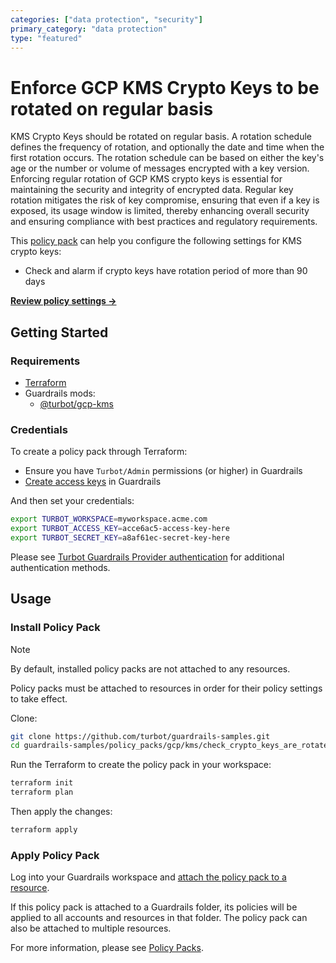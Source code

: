 ```yaml
---
categories: ["data protection", "security"]
primary_category: "data protection"
type: "featured"
---
```


# Enforce GCP KMS Crypto Keys to be rotated on regular basis

KMS Crypto Keys should be rotated on regular basis. A rotation schedule defines the frequency of rotation, and optionally the date and time when the first rotation occurs. The rotation schedule can be based on either the key's age or the number or volume of messages encrypted with a key version. Enforcing regular rotation of GCP KMS crypto keys is essential for maintaining the security and integrity of encrypted data. Regular key rotation mitigates the risk of key compromise, ensuring that even if a key is exposed, its usage window is limited, thereby enhancing overall security and ensuring compliance with best practices and regulatory requirements.

This [policy pack](https://turbot.com/guardrails/docs/concepts/resources/smart-folders) can help you configure the following settings for KMS crypto keys:

- Check and alarm if crypto keys have rotation period of more than 90 days

**[Review policy settings →](https://hub-guardrails-turbot-com-git-development-turbot.vercel.app/policy-packs/check_crypto_keys_are_rotated_regularly/settings)**

## Getting Started

### Requirements

- [Terraform](https://developer.hashicorp.com/terraform/tutorials/gcp-get-started/install-cli)
- Guardrails mods:
  - [@turbot/gcp-kms](https://hub-guardrails-turbot-com-git-development-turbot.vercel.app/gcp/mods/gcp-kms)

### Credentials

To create a policy pack through Terraform:

- Ensure you have `Turbot/Admin` permissions (or higher) in Guardrails
- [Create access keys](https://turbot.com/guardrails/docs/guides/iam/access-keys#generate-a-new-guardrails-api-access-key) in Guardrails

And then set your credentials:

```sh
export TURBOT_WORKSPACE=myworkspace.acme.com
export TURBOT_ACCESS_KEY=acce6ac5-access-key-here
export TURBOT_SECRET_KEY=a8af61ec-secret-key-here
```

Please see [Turbot Guardrails Provider authentication](https://registry.terraform.io/providers/turbot/turbot/latest/docs#authentication) for additional authentication methods.

## Usage

### Install Policy Pack

> [!NOTE]
> By default, installed policy packs are not attached to any resources.
>
> Policy packs must be attached to resources in order for their policy settings to take effect.

Clone:

```sh
git clone https://github.com/turbot/guardrails-samples.git
cd guardrails-samples/policy_packs/gcp/kms/check_crypto_keys_are_rotated_regularly
```

Run the Terraform to create the policy pack in your workspace:

```sh
terraform init
terraform plan
```

Then apply the changes:

```sh
terraform apply
```

### Apply Policy Pack

Log into your Guardrails workspace and [attach the policy pack to a resource](https://turbot.com/guardrails/docs/guides/working-with-folders/smart#attach-a-smart-folder-to-a-resource).

If this policy pack is attached to a Guardrails folder, its policies will be applied to all accounts and resources in that folder. The policy pack can also be attached to multiple resources.

For more information, please see [Policy Packs](https://turbot.com/guardrails/docs/concepts/resources/smart-folders).
